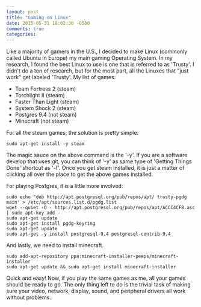 ```yaml
---
layout: post
title: "Gaming on Linux"
date: 2015-05-31 18:02:30 -0500
comments: true
categories:
---
```

Like a majority of gamers in the U.S., I decided to make Linux (commonly called Ubuntu in Europe) my main gaming Operating System. In my research, I found the best Linux to use is one that is referred to as 'Trusty'. I didn't do a ton of research, but for the most part, all the Linuxes that "just work" get labeled 'Trusty'. My list of games:  

 * Team Fortress 2 (steam)
 * Torchlight II (steam)
 * Faster Than Light (steam)
 * System Shock 2 (steam)
 * Postgres 9.4 (not steam)
 * Minecraft (not steam)

For all the steam games, the solution is pretty simple:  
```  
sudo apt-get install -y steam
```
The magic sauce on the above command is the '-y'. If you are a software develop that uses git, you can think of '-y' as same type of 'Getting Things Done' shortcut as '-f'. Once you get steam installed, it is just a matter of clicking all over the place to get the above games installed.  

For playing Postgres, it is a little more involved:  
```
sudo echo "deb http://apt.postgresql.org/pub/repos/apt/ trusty-pgdg main" > /etc/apt/sources.list.d/pgdg.list
wget --quiet -O - http://apt.postgresql.org/pub/repos/apt/ACCC4CF8.asc | sudo apt-key add -
sudo apt-get update
sudo apt-get install pgdg-keyring
sudo apt-get update
sudo apt-get -y install postgresql-9.4 postgresql-contrib-9.4
```
And lastly, we need to install minecraft.
```
sudo add-apt-repository ppa:minecraft-installer-peeps/minecraft-installer  
sudo apt-get update && sudo apt-get install minecraft-installer  
```  
Quick and easy! Now, if you play the same games as me, all your games should be ready to go. The only thing left to do is the trivial task of making sure your video, network, display, sound, and peripheral drivers all work without problems.
